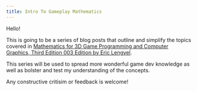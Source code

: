 ```yaml
---
title: Intro To Gameplay Mathematics
---
```


Hello! 

This is going to be a series of blog posts that outline and simplify the topics covered in [Mathematics for 3D Game Programming and Computer Graphics, Third Edition 003 Edition by Eric Lengyel](https://www.amazon.com/Mathematics-Programming-Computer-Graphics-Third-ebook-dp-B00JVY2NKQ/dp/B00JVY2NKQ/ref=mt_other?_encoding=UTF8&me=&qid=#customerReviews). 

This series will be used to spread more wonderful game dev knowledge as well as bolster and test my understanding of the concepts. 

Any constructive critisim or feedback is welcome!
